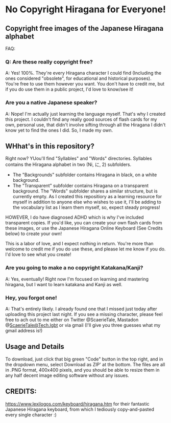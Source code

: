 # No Copyright Hiragana for Everyone!

## Copyright free images of the Japanese Hiragana alphabet

FAQ:

### Q: Are these really copyright free?

A: Yes! 100%. They're every Hiragana character I could find (Including the ones considered "obsolete", for educational and historical purposes). You're free to use them however you want. You don't have to credit me, but if you do use them in a public project, I'd love to know/see it!

### Are you a native Japanese speaker?

A: Nope! I'm actually just learning the language myself. That's why I created this project. I couldn't find any really good sources of flash cards for my own, personal use, that didn't involve sifting through all the Hiragana I didn't know yet to find the ones I did. So, I made my own.

## WHhat's in this repository?

Right now? YUou'll find "Syllables" and "Words" directories. Syllables contains the Hiragana alphabet in two (Ni, に, 2) subfolders.

- The "Backgrounds" subfolder contains Hiragana in black, on a white background.
- The "Transparent" subfolder contains Hiragana on a transparent background.
  The "Words" subfolder shares a similar structure, but is currently empty. As I created this repositiory as a learning resource for myself in addition to anyone else who wishes to use it, I'll be adding to the vocabulary list as I learn them myself, so, expect steady progress!

HOWEVER, I do have diagnosed ADHD which is why I've included transparent copies. If you'd like, you can create your own flash cards from these images, or use the Japanese Hiragana Online Keyboard (See Credits below) to create your own!

This is a labor of love, and I expect nothing in return. You're more than welcome to credit me if you do use these, and please let me know if you do. I'd love to see what you create!

### Are you going to make a no copyright Katakana/Kanji?

A: Yes, eventually! Right now I'm focused on learning and mastering hiragana, but I want to learn katakana and Kanji as well.

### Hey, you forgot one!

A: That's entirely likely. I already found one that I missed just today after uploading this project last night. If you see a missing character, please feel free to ach out to me either on Twitter @ScaerieTale, Mastadon @ScaerieTale@Tech.lgbt or via gmail (I'll give you three guesses what my gmail address is!)

## Usage and Details

To download, just click that big green "Code" button in the top right, and in the dropdown menu, select Download as ZIP' at the bottom. The files are all in .PNG format, 400x400 pixels, and you should be able to resize them in any half decent image editing software without any issues.

## CREDITS:

https://www.lexilogos.com/keyboard/hiragana.htm for their fantastic Japanese Hiragana keyboard, from which I tediously copy-and-pasted every single character :)
